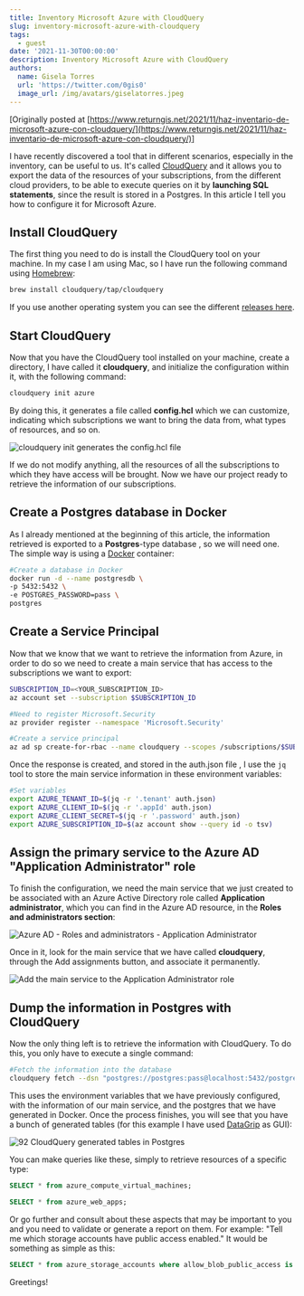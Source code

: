 ```yaml
---
title: Inventory Microsoft Azure with CloudQuery
slug: inventory-microsoft-azure-with-cloudquery
tags:
  - guest
date: '2021-11-30T00:00:00'
description: Inventory Microsoft Azure with CloudQuery
authors:
  name: Gisela Torres
  url: 'https://twitter.com/0gis0'
  image_url: /img/avatars/giselatorres.jpeg
---
```


[Originally posted at [https://www.returngis.net/2021/11/haz-inventario-de-microsoft-azure-con-cloudquery/](https://www.returngis.net/2021/11/haz-inventario-de-microsoft-azure-con-cloudquery/)]

I have recently discovered a tool that in different scenarios, especially in the inventory, can be useful to us. It's called [CloudQuery](https://www.cloudquery.io/) and it allows you to export the data of the resources of your subscriptions, from the different cloud providers, to be able to execute queries on it by **launching SQL statements**, since the result is stored in a Postgres. In this article I tell you how to configure it for Microsoft Azure.

## Install CloudQuery

The first thing you need to do is install the CloudQuery tool on your machine. In my case I am using Mac, so I have run the following command using [Homebrew](https://brew.sh/):

```bash
brew install cloudquery/tap/cloudquery
```

If you use another operating system you can see the different [releases here](https://github.com/cloudquery/cloudquery/releases).

## Start CloudQuery

Now that you have the CloudQuery tool installed on your machine, create a directory, I have called it **cloudquery**, and initialize the configuration within it, with the following command:

```bash
cloudquery init azure
```

By doing this, it generates a file called **config.hcl** which we can customize, indicating which subscriptions we want to bring the data from, what types of resources, and so on.

![cloudquery init generates the config.hcl file](/img/blog/inventory-microsoft-azure-with-cloudquery/cloudquery-config.hcl-file-1536x922.png 'cloudquery init generates the config.hcl file')

If we do not modify anything, all the resources of all the subscriptions to which they have access will be brought. Now we have our project ready to retrieve the information of our subscriptions.

## Create a Postgres database in Docker

As I already mentioned at the beginning of this article, the information retrieved is exported to a **Postgres**-type database , so we will need one. The simple way is using a [Docker](https://www.returngis.net/2019/02/hoy-empiezo-con-docker/) container:

```bash
#Create a database in Docker
docker run -d --name postgresdb \
-p 5432:5432 \
-e POSTGRES_PASSWORD=pass \
postgres
```

## Create a Service Principal

Now that we know that we want to retrieve the information from Azure, in order to do so we need to create a main service that has access to the subscriptions we want to export:

```bash
SUBSCRIPTION_ID=<YOUR_SUBSCRIPTION_ID>
az account set --subscription $SUBSCRIPTION_ID

#Need to register Microsoft.Security
az provider register --namespace 'Microsoft.Security'

#Create a service principal
az ad sp create-for-rbac --name cloudquery --scopes /subscriptions/$SUBSCRIPTION_ID  > auth.json
```

Once the response is created, and stored in the auth.json file , I use the `jq` tool to store the main service information in these environment variables:

```bash
#Set variables
export AZURE_TENANT_ID=$(jq -r '.tenant' auth.json)
export AZURE_CLIENT_ID=$(jq -r '.appId' auth.json)
export AZURE_CLIENT_SECRET=$(jq -r '.password' auth.json)
export AZURE_SUBSCRIPTION_ID=$(az account show --query id -o tsv)
```

## Assign the primary service to the Azure AD "Application Administrator" role

To finish the configuration, we need the main service that we just created to be associated with an Azure Active Directory role called **Application administrator**, which you can find in the Azure AD resource, in the **Roles and administrators section**:

![Azure AD - Roles and administrators - Application Administrator](/img/blog/inventory-microsoft-azure-with-cloudquery/Azure-AD-Application-administrator-role.png 'Azure AD - Roles and administrators - Application Administrator')

Once in it, look for the main service that we have called **cloudquery**, through the Add assignments button, and associate it permanently.

![Add the main service to the Application Administrator role](/img/blog/inventory-microsoft-azure-with-cloudquery/Azure-AD-Application-administrator-cloudquery-assigment-2048x542.png 'Add the main service to the Application Administrator role')

## Dump the information in Postgres with CloudQuery

Now the only thing left is to retrieve the information with CloudQuery. To do this, you only have to execute a single command:

```bash
#Fetch the information into the database
cloudquery fetch --dsn "postgres://postgres:pass@localhost:5432/postgres?sslmode=disable"
```

This uses the environment variables that we have previously configured, with the information of our main service, and the postgres that we have generated in Docker. Once the process finishes, you will see that you have a bunch of generated tables (for this example I have used [DataGrip](https://www.jetbrains.com/datagrip/) as GUI):

![92 CloudQuery generated tables in Postgres](/img/blog/inventory-microsoft-azure-with-cloudquery/92-tablas-generadas-por-CloudQuery-en-postgres-1095x1536.png '92 CloudQuery generated tables in Postgres')

You can make queries like these, simply to retrieve resources of a specific type:

```sql
SELECT * from azure_compute_virtual_machines;

SELECT * from azure_web_apps;
```

Or go further and consult about these aspects that may be important to you and you need to validate or generate a report on them. For example: "Tell me which storage accounts have public access enabled." It would be something as simple as this:

```sql
SELECT * from azure_storage_accounts where allow_blob_public_access is null
```

Greetings!
